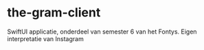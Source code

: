 # the-gram-client
SwiftUI applicatie, onderdeel van semester 6 van het Fontys. Eigen interpretatie van Instagram

